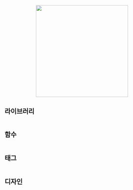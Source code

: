 # []()

<p align="center">
  <img width="300" src="">
</p>

## 라이브러리

```javascript

```

## 함수

```javascript

```

## 태그

```javascript

```

## 디자인

```javascript

```
